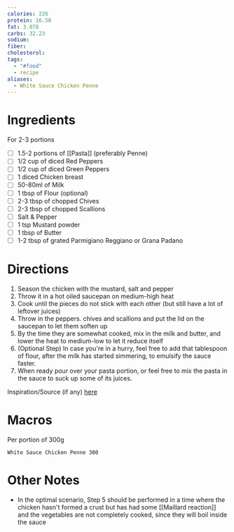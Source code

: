 ```yaml
---
calories: 226
protein: 16.58
fat: 3.078
carbs: 32.23
sodium: 
fiber: 
cholesterol: 
tags:
  - "#food"
  - recipe
aliases:
  - White Sauce Chicken Penne
---
```

# Ingredients
For 2-3 portions
- [ ] 1.5-2 portions of [[Pasta]] (preferably Penne)
- [ ] 1/2 cup of diced Red Peppers
- [ ] 1/2 cup of diced Green Peppers
- [ ] 1 diced Chicken breast
- [ ] 50-80ml of Milk
- [ ] 1 tbsp of Flour (optional)
- [ ] 2-3 tbsp of chopped Chives
- [ ] 2-3 tbsp of chopped Scallions
- [ ] Salt & Pepper
- [ ] 1 tsp Mustard powder
- [ ] 1 tbsp of Butter
- [ ] 1-2 tbsp of grated Parmigiano Reggiano or Grana Padano

# Directions
1. Season the chicken with the mustard, salt and pepper
2. Throw it in a hot oiled saucepan on medium-high heat
3. Cook until the pieces do not stick with each other (but still have a lot of leftover juices)
4. Throw in the peppers. chives and scallions and put the lid on the saucepan to let them soften up
5. By the time they are somewhat cooked, mix in the milk and butter, and lower the heat to medium-low to let it reduce itself
6. (Optional Step) In case you're in a hurry, feel free to add that tablespoon of flour, after the milk has started simmering, to emulsify the sauce faster.
7. When ready pour over your pasta portion, or feel free to mix the pasta in the sauce to suck up some of its juices.

Inspiration/Source (if any) [here]() 
# Macros
Per portion of 300g
```foodiary
White Sauce Chicken Penne 300
```
# Other Notes
- In the optimal scenario, Step 5 should be performed in a time where the chicken hasn't formed a crust but has had some [[Maillard reaction]] and the vegetables are not completely cooked, since they will boil inside the sauce
